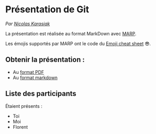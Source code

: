 # Présentation de Git
*Par [Nicolas Karasiak](http://www.karasiak.net)*

La présentation est réalisée au format MarkDown avec [MARP](https://yhatt.github.io/marp/).

Les émojis supportés par MARP ont le code du [Emoji cheat sheet](https://www.webpagefx.com/tools/emoji-cheat-sheet/) :sunglasses:.

 ## Obtenir la présentation : 
- Au [format PDF](gitSlides.pdf)
- Au [format markdown](gitSlides.md)

## Liste des participants

Étaient présents : 
- Toi
- Moi
- Florent



